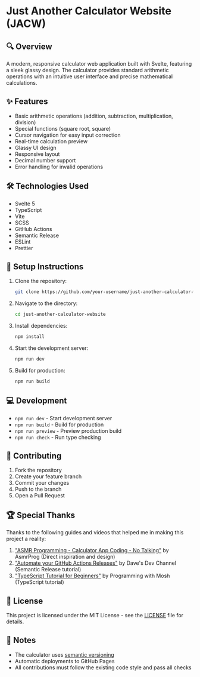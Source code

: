 # Just Another Calculator Website (JACW)

## 🔍 Overview
A modern, responsive calculator web application built with Svelte, featuring a sleek glassy design. The calculator provides standard arithmetic operations with an intuitive user interface and precise mathematical calculations.

## ✨ Features
- Basic arithmetic operations (addition, subtraction, multiplication, division)
- Special functions (square root, square)
- Cursor navigation for easy input correction
- Real-time calculation preview
- Glassy UI design
- Responsive layout
- Decimal number support
- Error handling for invalid operations

## 🛠️ Technologies Used
- Svelte 5
- TypeScript
- Vite
- SCSS
- GitHub Actions
- Semantic Release
- ESLint
- Prettier

## 🚀 Setup Instructions
1. Clone the repository:
   ```bash
   git clone https://github.com/your-username/just-another-calculator-website.git
   ```

2. Navigate to the directory:
    ```bash
   cd just-another-calculator-website
   ```

3. Install dependencies:
   ```bash
   npm install
   ```

4. Start the development server:
   ```bash
   npm run dev
   ```

5. Build for production:
   ```bash
   npm run build
   ```

## 💻 Development
- `npm run dev` - Start development server
- `npm run build` - Build for production
- `npm run preview` - Preview production build
- `npm run check` - Run type checking

## 🤝 Contributing
1. Fork the repository
2. Create your feature branch
3. Commit your changes
4. Push to the branch
5. Open a Pull Request

## 🏆 Special Thanks
Thanks to the following guides and videos that helped me in making this project a reality:

1. ["ASMR Programming - Calculator App Coding - No Talking"](https://youtu.be/sBJmRD7kNTk?si=rwBeF5f4JAFmcMmM) by AsmrProg (Direct inspiration and design)
2. ["Automate your GitHub Actions Releases"](https://youtu.be/mah8PV6ugNY?si=89sEaKP98L4EFIeo) by Dave's Dev Channel (Semantic Release tutorial)
3. ["TypeScript Tutorial for Beginners"](https://youtu.be/d56mG7DezGs?si=MXyVzUIsJ9XPLANO) by Programming with Mosh (TypeScript tutorial)

## 📝 License
This project is licensed under the MIT License - see the [LICENSE](LICENSE) file for details.

## 📌 Notes
- The calculator uses [semantic versioning](https://semver.org/)
- Automatic deployments to GitHub Pages
- All contributions must follow the existing code style and pass all checks
